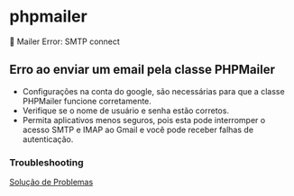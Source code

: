 # phpmailer
:e-mail: Mailer Error: SMTP connect
## Erro ao enviar um email pela classe PHPMailer
- Configurações na conta do google, são necessárias para que a classe PHPMailer funcione corretamente.
- Verifique se o nome de usuário e senha estão corretos.
- Permita aplicativos menos seguros, pois esta pode interromper o acesso SMTP e IMAP ao Gmail e você pode receber falhas de autenticação. 
### Troubleshooting
[Solução de Problemas](https://github.com/PHPMailer/PHPMailer/wiki/Troubleshooting)

